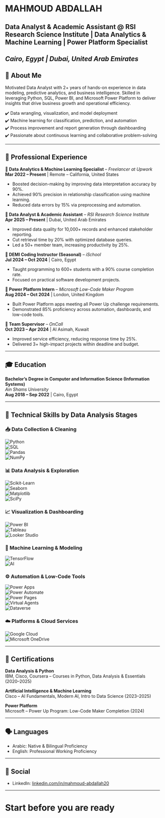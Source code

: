# MAHMOUD ABDALLAH  
## Data Analyst & Academic Assistant @ RSI Research Science Institute | Data Analytics & Machine Learning | Power Platform Specialist  
*Cairo, Egypt  |  Dubai, United Arab Emirates*
---

## 👤 About Me

Motivated Data Analyst with 2+ years of hands-on experience in data modeling, predictive analytics, and business intelligence. Skilled in leveraging Python, SQL, Power BI, and Microsoft Power Platform to deliver insights that drive business growth and operational efficiency.

✔️ Data wrangling, visualization, and model deployment  
✔️ Machine learning for classification, prediction, and automation  
✔️ Process improvement and report generation through dashboarding  
✔️ Passionate about continuous learning and collaborative problem-solving

---

## 💼 Professional Experience

**🔹 Data Analytics & Machine Learning Specialist** – *Freelancer at Upwork*  
**Mar 2022 – Present** | Remote – California, United States  
- Boosted decision-making by improving data interpretation accuracy by 90%.  
- Achieved 90% precision in relationship classification using machine learning.  
- Reduced data errors by 15% via preprocessing and automation.

**🔹 Data Analyst & Academic Assistant** – *RSI Research Science Institute*  
**Apr 2025 – Present** | Dubai, United Arab Emirates  
- Improved data quality for 10,000+ records and enhanced stakeholder reporting.  
- Cut retrieval time by 20% with optimized database queries.  
- Led a 50+ member team, increasing productivity by 25%.

**🔹 DEMI Coding Instructor (Seasonal)** – *iSchool*  
**Jul 2024 – Oct 2024** | Cairo, Egypt  
- Taught programming to 600+ students with a 90% course completion rate.  
- Focused on practical software development projects.

**🔹 Power Platform Intern** – *Microsoft Low-Code Maker Program*  
**Aug 2024 – Oct 2024** | London, United Kingdom  
- Built Power Platform apps meeting all Power Up challenge requirements.  
- Demonstrated 85% proficiency across automation, dashboards, and low-code tools.

**🔹 Team Supervisor** – *OnCall*  
**Oct 2023 – Apr 2024** | Al Asimah, Kuwait  
- Improved service efficiency, reducing response time by 25%.  
- Delivered 3+ high-impact projects within deadline and budget.

---

## 🎓 Education

**Bachelor’s Degree in Computer and Information Science (Information Systems)**  
*Ain Shams University*  
**Aug 2018 – Sep 2022** | Cairo, Egypt

---

## 🔧 Technical Skills by Data Analysis Stages

### 📥 Data Collection & Cleaning
![Python](https://img.shields.io/badge/Python-3776AB?style=for-the-badge&logo=python&logoColor=white)  
![SQL](https://img.shields.io/badge/SQL-CC2927?style=for-the-badge&logo=microsoftsqlserver&logoColor=white)  
![Pandas](https://img.shields.io/badge/Pandas-150458?style=for-the-badge&logo=pandas&logoColor=white)  
![NumPy](https://img.shields.io/badge/NumPy-013243?style=for-the-badge&logo=numpy&logoColor=white)

### 📊 Data Analysis & Exploration
![Scikit-Learn](https://img.shields.io/badge/Scikit--Learn-F7931E?style=for-the-badge&logo=scikit-learn&logoColor=white)  
![Seaborn](https://img.shields.io/badge/Seaborn-008080?style=for-the-badge&logo=python&logoColor=white)  
![Matplotlib](https://img.shields.io/badge/Matplotlib-11557C?style=for-the-badge&logo=python&logoColor=white)  
![SciPy](https://img.shields.io/badge/SciPy-8CAAE6?style=for-the-badge&logo=scipy&logoColor=white)

### 📈 Visualization & Dashboarding
![Power BI](https://img.shields.io/badge/PowerBI-F2C811?style=for-the-badge&logo=powerbi&logoColor=black)  
![Tableau](https://img.shields.io/badge/Tableau-E97627?style=for-the-badge&logo=tableau&logoColor=white)  
![Looker Studio](https://img.shields.io/badge/Looker%20Studio-4285F4?style=for-the-badge&logo=google&logoColor=white)

### 🤖 Machine Learning & Modeling
![TensorFlow](https://img.shields.io/badge/TensorFlow-FF6F00?style=for-the-badge&logo=tensorflow&logoColor=white)  
![AI](https://img.shields.io/badge/AI-00ADD8?style=for-the-badge&logo=OpenAI&logoColor=white)

### ⚙️ Automation & Low-Code Tools
![Power Apps](https://img.shields.io/badge/Power%20Apps-742774?style=for-the-badge&logo=powerapps&logoColor=white)  
![Power Automate](https://img.shields.io/badge/Power%20Automate-0066FF?style=for-the-badge&logo=powerautomate&logoColor=white)  
![Power Pages](https://img.shields.io/badge/Power%20Pages-4CAF50?style=for-the-badge&logo=microsoft&logoColor=white)  
![Virtual Agents](https://img.shields.io/badge/Virtual%20Agents-00A4EF?style=for-the-badge&logo=microsoft&logoColor=white)  
![Dataverse](https://img.shields.io/badge/Dataverse-8E44AD?style=for-the-badge&logo=microsoft&logoColor=white)

### ☁️ Platforms & Cloud Services
![Google Cloud](https://img.shields.io/badge/Google%20Cloud-4285F4?style=for-the-badge&logo=googlecloud&logoColor=white)  
![Microsoft OneDrive](https://img.shields.io/badge/OneDrive-0078D4?style=for-the-badge&logo=microsoftonedrive&logoColor=white)

---

## 📜 Certifications

**Data Analysis & Python**  
IBM, Cisco, Coursera – Courses in Python, Data Analysis & Essentials (2020–2025)

**Artificial Intelligence & Machine Learning**  
Cisco – AI Fundamentals, Modern AI, Intro to Data Science (2023–2025)

**Power Platform**  
Microsoft – Power Up Program: Low-Code Maker Completion (2024)


---

## 🗣️ Languages
- Arabic: Native & Bilingual Proficiency  
- English: Professional Working Proficiency

---

## 🔗 Social
- LinkedIn: [linkedin.com/in/mahmoud-abdallah20](https://www.linkedin.com/in/mahmoud-abdallah20)

---

# Start before you are ready


